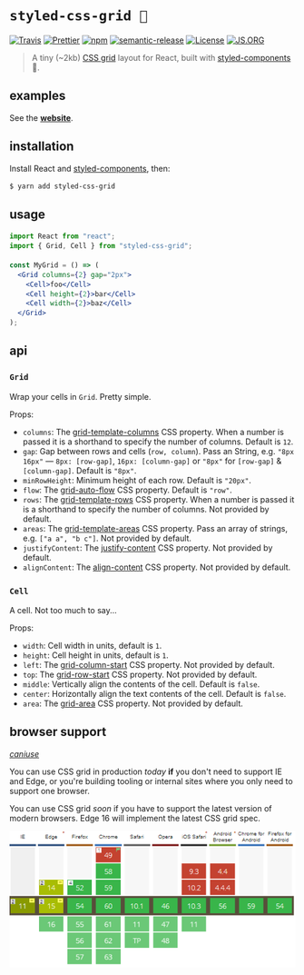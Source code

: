 # `styled-css-grid 🍱`

[![Travis](https://img.shields.io/travis/azz/styled-css-grid.svg?style=flat-square)](https://travis-ci.org/azz/styled-css-grid)
[![Prettier](https://img.shields.io/badge/styled_with-prettier-ff69b4.svg?style=flat-square)](https://github.com/prettier/prettier)
[![npm](https://img.shields.io/npm/v/styled-css-grid.svg?style=flat-square)](https://npmjs.org/styled-css-grid)
[![semantic-release](https://img.shields.io/badge/%20%20%F0%9F%93%A6%F0%9F%9A%80-semantic--release-e10079.svg?style=flat-square)](https://github.com/semantic-release/semantic-release)
[![License](https://img.shields.io/badge/license-MIT-blue.svg?style=flat-square)](LICENSE)
[![JS.ORG](https://img.shields.io/badge/js.org-dns-ffb400.svg?style=flat-square)](http://js.org)

> A tiny (~2kb) [CSS grid] layout for React, built with [styled-components] 💅.

## examples

See the **[website]**.

## installation

Install React and [styled-components], then:

```bash
$ yarn add styled-css-grid
```

## usage

```jsx
import React from "react";
import { Grid, Cell } from "styled-css-grid";

const MyGrid = () => (
  <Grid columns={2} gap="2px">
    <Cell>foo</Cell>
    <Cell height={2}>bar</Cell>
    <Cell width={2}>baz</Cell>
  </Grid>
);
```

## api

### `Grid`

Wrap your cells in `Grid`. Pretty simple.

Props:

* `columns`: The [grid-template-columns] CSS property. When a number is passed
  it is a shorthand to specify the number of columns. Default is `12`.
* `gap`: Gap between rows and cells (`row, column`). Pass an String, e.g. `"8px 16px"` — `8px: [row-gap]`, `16px: [column-gap]` or `"8px"` for `[row-gap]` & `[column-gap]`. Default is `"8px"`.
* `minRowHeight`: Minimum height of each row. Default is `"20px"`.
* `flow`: The [grid-auto-flow] CSS property. Default is `"row"`.
* `rows`: The [grid-template-rows] CSS property. When a number is passed
  it is a shorthand to specify the number of columns. Not provided by default.
* `areas`: The [grid-template-areas] CSS property. Pass an array of strings, e.g. `["a a", "b c"]`. Not provided by default.
* `justifyContent`: The [justify-content] CSS property. Not provided by default.
* `alignContent`: The [align-content] CSS property. Not provided by default.

### `Cell`

A cell. Not too much to say...

Props:

* `width`: Cell width in units, default is `1`.
* `height`: Cell height in units, default is `1`.
* `left`: The [grid-column-start] CSS property. Not provided by default.
* `top`: The [grid-row-start] CSS property. Not provided by default.
* `middle`: Vertically align the contents of the cell. Default is `false`.
* `center`: Horizontally align the text contents of the cell. Default is `false`.
* `area`: The [grid-area] CSS property. Not provided by default.

## browser support

_[caniuse]_

You can use CSS grid in production _today_ **if** you don't need to support IE and Edge, or you're building tooling or internal sites where you only need to support one browser.

You can use CSS grid _soon_ if you have to support the latest version of modern browsers. Edge 16 will implement the latest CSS grid spec.

![Can I use?](website/caniuse.png)

[website]: https://styled-css-grid.js.org/
[CSS grid]: https://mdn.io/CSS_Grid_Layout
[styled-components]: https://github.com/styled-components/styled-components
[grid-auto-flow]: https://mdn.io/grid-auto-flow
[grid-row-start]: https://mdn.io/grid-row-start
[grid-column-start]: https://mdn.io/grid-column-start
[grid-template-columns]: https://mdn.io/grid-template-columns
[grid-template-rows]: https://mdn.io/grid-template-rows
[grid-template-areas]: https://mdn.io/grid-template-areas
[grid-area]: https://mdn.io/grid-area
[justify-content]: https://mdn.io/justify-content
[align-content]: https://mdn.io/align-content
[caniuse]: http://caniuse.com/#feat=css-grid
